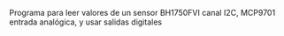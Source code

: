 Programa para leer valores de un sensor BH1750FVI canal I2C, MCP9701 entrada analógica, y usar salidas digitales
